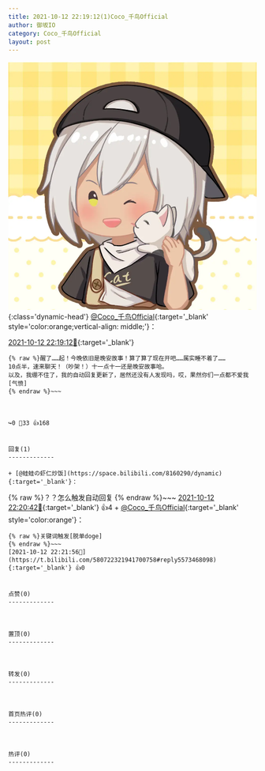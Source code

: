 ```yaml
---
title: 2021-10-12 22:19:12(1)Coco_千鸟Official
author: 御坂IO
category: Coco_千鸟Official
layout: post
---
```


![img](/images/85e485bc0dbd0cde4d15f24d7cffe9704618ad10.jpg){:class='dynamic-head'}
[@Coco_千鸟Official](https://space.bilibili.com/1891728206/dynamic){:target='_blank' style='color:orange;vertical-align: middle;'}：

[2021-10-12 22:19:12🔗](https://t.bilibili.com/580722321941700758){:target='_blank'}

~~~
{% raw %}醒了……起！今晚依旧是晚安故事！算了算了现在开吧……属实睡不着了……
10点半，速来聊天！（吵架！）十一点十一还是晚安故事哈。
以及，我绷不住了，我的自动回复更新了，居然还没有人发现吗，哎，果然你们一点都不爱我[气愤]
{% endraw %}~~~



↪️0 💬33 👍168


回复(1)
-------------

+ [@蛙蛙の虾仁炒饭](https://space.bilibili.com/8160290/dynamic){:target='_blank'}：
~~~
{% raw %}？？怎么触发自动回复
{% endraw %}~~~
[2021-10-12 22:20:42🔗](https://t.bilibili.com/580722321941700758#reply5573465913){:target='_blank'} 👍4
    + [@Coco_千鸟Official](https://space.bilibili.com/1891728206/dynamic){:target='_blank' style='color:orange'}：
~~~
{% raw %}关键词触发[脱单doge]
{% endraw %}~~~
[2021-10-12 22:21:56🔗](https://t.bilibili.com/580722321941700758#reply5573468098){:target='_blank'} 👍0


点赞(0)
-------------



置顶(0)
-------------



转发(0)
-------------



首页热评(0)
-------------



热评(0)
-------------



